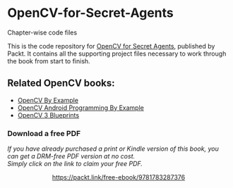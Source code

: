# OpenCV-for-Secret-Agents
Chapter-wise code files

This is the code repository for [OpenCV for Secret Agents](https://www.packtpub.com/application-development/opencv-secret-agents?utm_source=github&utm_medium=repository&utm_campaign=9781783287376), published by Packt. It contains all the supporting project files necessary to work through the book from start to finish.

## Related OpenCV books:

* [OpenCV By Example](https://www.packtpub.com/application-development/opencv-example?utm_source=github&utm_medium=repository&utm_campaign=9781785280948)
* [OpenCV Android Programming By Example](https://www.packtpub.com/application-development/opencv-android-programming-example?utm_source=github&utm_medium=repository&utm_campaign=9781783550593)
* [OpenCV 3 Blueprints](https://www.packtpub.com/application-development/opencv-3-blueprints?utm_source=github&utm_medium=repository&utm_campaign=9781784399757)
### Download a free PDF

 <i>If you have already purchased a print or Kindle version of this book, you can get a DRM-free PDF version at no cost.<br>Simply click on the link to claim your free PDF.</i>
<p align="center"> <a href="https://packt.link/free-ebook/9781783287376">https://packt.link/free-ebook/9781783287376 </a> </p>
